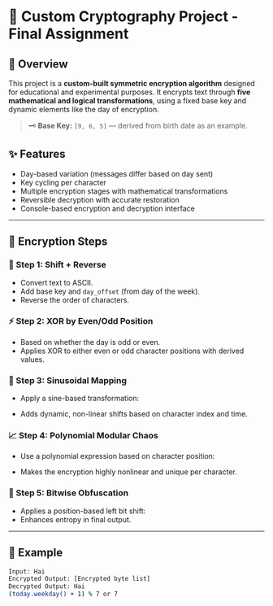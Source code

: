 # 🔐 Custom Cryptography Project - Final Assignment

## 🧩 Overview
This project is a **custom-built symmetric encryption algorithm** designed for educational and experimental purposes. It encrypts text through **five mathematical and logical transformations**, using a fixed base key and dynamic elements like the day of encryption.

> 🗝️ **Base Key:** `[9, 6, 5]` — derived from birth date as an example.

## ✨ Features
- Day-based variation (messages differ based on day sent)
- Key cycling per character
- Multiple encryption stages with mathematical transformations
- Reversible decryption with accurate restoration
- Console-based encryption and decryption interface

---

## 🔐 Encryption Steps

### 🧮 Step 1: **Shift + Reverse**
- Convert text to ASCII.
- Add base key and `day_offset` (from day of the week).
- Reverse the order of characters.

### ⚡ Step 2: **XOR by Even/Odd Position**
- Based on whether the day is odd or even.
- Applies XOR to either even or odd character positions with derived values.

### 🌊 Step 3: **Sinusoidal Mapping**
- Apply a sine-based transformation:

- Adds dynamic, non-linear shifts based on character index and time.

### 📈 Step 4: **Polynomial Modular Chaos**
- Use a polynomial expression based on character position:

- Makes the encryption highly nonlinear and unique per character.

### 🧠 Step 5: **Bitwise Obfuscation**
- Applies a position-based left bit shift:
- Enhances entropy in final output.

---

## 🧪 Example
```bash
Input: Hai
Encrypted Output: [Encrypted byte list]
Decrypted Output: Hai
(today.weekday() + 1) % 7 or 7
